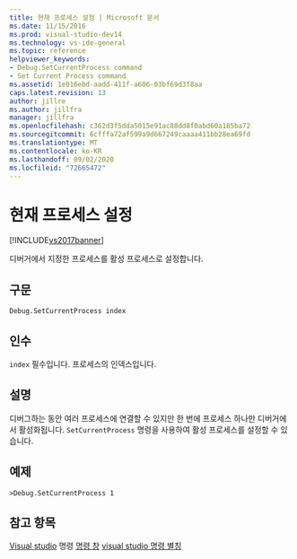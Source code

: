 ```yaml
---
title: 현재 프로세스 설정 | Microsoft 문서
ms.date: 11/15/2016
ms.prod: visual-studio-dev14
ms.technology: vs-ide-general
ms.topic: reference
helpviewer_keywords:
- Debug.SetCurrentProcess command
- Set Current Process command
ms.assetid: 1e016ebd-aadd-411f-a606-03bf69d3f8aa
caps.latest.revision: 13
author: jillre
ms.author: jillfra
manager: jillfra
ms.openlocfilehash: c362d3f5dda5015e91ac88dd8f0abd60a185ba72
ms.sourcegitcommit: 6cfffa72af599a9d667249caaaa411bb28ea69fd
ms.translationtype: MT
ms.contentlocale: ko-KR
ms.lasthandoff: 09/02/2020
ms.locfileid: "72665472"
---
```

# <a name="set-current-process"></a>현재 프로세스 설정
[!INCLUDE[vs2017banner](../../includes/vs2017banner.md)]

디버거에서 지정한 프로세스를 활성 프로세스로 설정합니다.

## <a name="syntax"></a>구문

```
Debug.SetCurrentProcess index
```

## <a name="arguments"></a>인수
 `index` 필수입니다. 프로세스의 인덱스입니다.

## <a name="remarks"></a>설명
 디버그하는 동안 여러 프로세스에 연결할 수 있지만 한 번에 프로세스 하나만 디버거에서 활성화됩니다. `SetCurrentProcess` 명령을 사용하여 활성 프로세스를 설정할 수 있습니다.

## <a name="example"></a>예제

```
>Debug.SetCurrentProcess 1
```

## <a name="see-also"></a>참고 항목
 [Visual studio](../../ide/reference/visual-studio-commands.md) 명령 [명령 창](../../ide/reference/command-window.md) [visual studio 명령 별칭](../../ide/reference/visual-studio-command-aliases.md)

